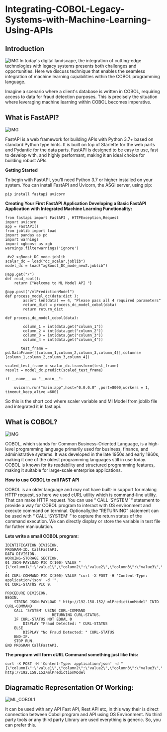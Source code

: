 # Integrating-COBOL-Legacy-Systems-with-Machine-Learning-Using-APIs
## Introduction

![IMG](https://datastorageasean.com/sites/default/files/images/GettyImages-1206796363.jpg)
In today's digital landscape, the integration of cutting-edge technologies with legacy systems presents both challenges and opportunities. Here we discuss technique that enables the seamless integration of machine learning capabilities within the COBOL programming language. 

Imagine a scenario where a client's database is written in COBOL, requiring access to data for fraud detection purposes. This is precisely the situation where leveraging machine learning within COBOL becomes imperative. 



## What is FastAPI? 
![IMG](https://miro.medium.com/v2/resize:fit:1023/1*du7p50wS_fIsaC_lR18qsg.png)

  FastAPI is a web framework for building APIs with Python 3.7+ based on standard Python type hints. It is built on top of Starlette for the web parts and Pydantic for the data        parts. FastAPI is designed to be easy to use, fast to develop with, and highly performant, making it an ideal choice for building robust APIs. 

  **Getting Started**
  
  To begin with FastAPI, you'll need Python 3.7 or higher installed on your system. You can install FastAPI and Uvicorn, the ASGI server, using pip:
    
    pip install fastapi uvicorn 
    
  **Creating Your First FastAPI Application Developing a Basic FastAPI Application with Integrated Machine Learning Functionality:** 

    from fastapi import FastAPI , HTTPException,Request 
    import uvicorn 
    app = FastAPI() 
    from joblib import load 
    import pandas as pd 
    import warnings 
    import xgboost as xgb   
    warnings.filterwarnings('ignore') 

     #v2_xgBoost_DC_mode.joblib 
    scalar_dc = load("dc_scalar.joblib") 
    model_dc = load("xgBoost_DC_mode_new2.joblib") 
    
    @app.get("/") 
    def read_root(): 
        return {"Welcome to ML Model API "} 
    
    @app.post("/mlPredictionModel") 
    def process_model_dc(data:dict ): 
            assert len(data) == 4, "Please pass all 4 required parameters"     
            return_dict = process_dc_model_cobol(data) 
            return return_dict 
            
    def process_dc_model_cobol(data): 
    
            column_1 = int(data.get("column_1")) 
            column_2 = int(data.get("column_2")) 
            column_3 = int(data.get("column_3")) 
            column_4 = int(data.get("column_4")) 
            
           test_frame = pd.DataFrame([[column_1,column_2,column_3,column_4]],columns=[column_1,column_2,column_3,column_4])  
           
    scaled_test_frame = scalar_dc.transform(test_frame)         
    result = model_dc.predict(scaled_test_frame) 
    
    if __name__ == "__main__": 
    
        uvicorn.run("main:app",host="0.0.0.0" ,port=8000,workers = 1, timeout_keep_alive =600)

So this is the short cod where scaler variable and Ml Model from joblib file and integrated it in fast api.

## What is COBOL? 
![IMG](https://www.opensourceforu.com/wp-content/uploads/2021/03/Cobol-classical-programming_Featuree-image-2.jpg)

  COBOL, which stands for Common Business-Oriented Language, is a high-level programming language primarily used for business, finance, and administrative systems. It was developed in the late 1950s and early 1960s, making it one of the oldest programming languages still in use today. COBOL is known for its readability and structured programming features, making it suitable for large-scale enterprise applications. 

  **How to use COBOL to call FAST API**
  
  COBOL is an older language and may not have built-in support for making HTTP request, so here we used cURL utility which is command-line utility. That can make HTTP request.	You can use “ CALL ‘SYSTEM’ “ statement to provide a way for COBOL 	program to interact with OS environment and execute command on 	terminal. 
Optionally,the “RETURNING” statement can be used with “ CALL ‘SYSTEM’ “ to capture the return status of the command execution. We can directly display or store the variable in test file for futher manipulation. 

**Lets write a small COBOL program:** 

    IDENTIFICATION DIVISION. 
    PROGRAM-ID. CallFastAPI. 
    DATA DIVISION. 
    WORKING-STORAGE SECTION. 
    01 JSON-PAYLOAD PIC X(100) VALUE "{\"column1\":\"value1\",\"column2\":\"value2\",\"column3\":\"value3\",\"column4\":\"value4\"}" . 
    01 CURL-COMMAND PIC X(300) VALUE "curl -X POST -H 'Content-Type: application/json' -d '". 
    01 CURL-STATUS PIC 9. 
     
    PROCEDURE DIVISION. 
    BEGIN. 
        STRING JSON-PAYLOAD " http://192.158.152/ mlPredictionModel" INTO CURL-COMMAND 
        CALL 'SYSTEM' USING CURL-COMMAND 
                         RETURNING CURL-STATUS. 
        IF CURL-STATUS NOT EQUAL 0 
            DISPLAY "Fraud Detected: " CURL-STATUS 
        ELSE 
            DISPLAY "No Fraud Detected: " CURL-STATUS 
        END-IF. 
        STOP RUN. 
    END PROGRAM CallFastAPI. 

 

 

**The program will form cURL Command something just like this:** 

    curl -X POST -H 'Content-Type: application/json' -d "{\"column1\":\"value1\",\"column2\":\"value2\",\"column3\":\"value3\",\"column4\":\"value4\"}" http://192.158.152/mlPredictionModel 

    

## Diagramatic Representation Of Working:

![ML_COBOL1](https://github.com/Piyush007k/Piyush007k-Integrating-COBOL-Legacy-Systems-with-Machine-Learning-Using-APIs/assets/105144617/56ecfe92-2635-458c-9098-10a8c48fd08d)

It can be used with any API Fast API, Rest API etc, in this way their is direct connection between Cobol program and API using OS Environment. No third party tools or any third party Library are used everything is generic. So, you can prefer this.
